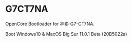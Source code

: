 # G7CT7NA
OpenCore Bootloader for 神舟 G7-CT7NA.

Boot Windows10 & MacOS Big Sur 11.0.1 Beta (20B5022a)
